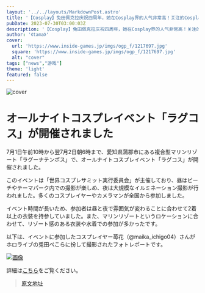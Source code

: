 ```yaml
---
layout: '../../layouts/MarkdownPost.astro'
title: '【Cosplay】兔田佩克拉庆祝四周年，她在Cosplay界的人气非常高！关注的Cosplayer·草莓花【8张照片】'
pubDate: 2023-07-30T03:00:03Z
description: '【Cosplay】兔田佩克拉庆祝四周年，她在Cosplay界的人气非常高！关注的Cosplayer·草莓花【8张照片】'
author: '《tama》'
cover:
  url: 'https://www.inside-games.jp/imgs/ogp_f/1217697.jpg'
  square: 'https://www.inside-games.jp/imgs/ogp_f/1217697.jpg'
  alt: "cover"
tags: ["news","游戏"]
theme: 'light'
featured: false
---
```


![cover](https://www.inside-games.jp/imgs/ogp_f/1217697.jpg)

# オールナイトコスプレイベント「ラグコス」が開催されました

7月1日午前10時から翌7月2日朝6時まで、愛知県蒲郡市にある複合型マリンリゾート「ラグーナテンボス」で、オールナイトコスプレイベント「ラグコス」が開催されました。

このイベントは「世界コスプレサミット実行委員会」が主催しており、昼はビーチやテーマパーク内での撮影が楽しめ、夜は大規模なイルミネーション撮影が行われました。多くのコスプレイヤーやカメラマンが全国から参加しました。

イベント時間が長いため、参加者は昼と夜で雰囲気が変わることに合わせて2着以上の衣装を持参していました。また、マリンリゾートというロケーションに合わせて、リゾート感のある衣装や水着での参加が多かったです。

以下は、イベントに参加したコスプレイヤー苺花（@maika_ichigo04）さんがホロライブの兎田ぺこらに扮して撮影されたフォトレポートです。

[![画像](https://www.inside-games.jp/imgs/card_l/1214118.jpg)](https://www.inside-games.jp/article/2023/07/11/147123.html)

詳細は[こちら](https://www.inside-games.jp/article/2023/07/11/147123.html)をご覧ください。

>[原文地址](https://www.inside-games.jp/article/2023/07/30/147514.html)  